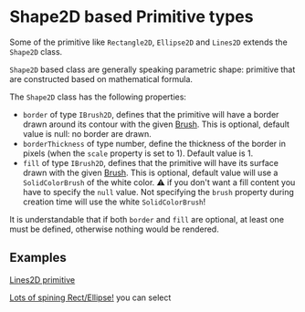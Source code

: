 # Shape2D based Primitive types

Some of the primitive like `Rectangle2D`, `Ellipse2D` and `Lines2D` extends the `Shape2D` class.

`Shape2D` based class are generally speaking parametric shape: primitive that are constructed based on mathematical formula.

The `Shape2D` class has the following properties:

 - `border` of type `IBrush2D`, defines that the primitive will have a border drawn around its contour with the given [Brush](http://doc.babylonjs.com/overviews/Canvas2D_Brushes). This is optional, default value is null: no border are drawn.
 - `borderThickness` of type number, define the thickness of the border in pixels (when the `scale` property is set to 1). Default value is 1.
 - `fill` of type `IBrush2D`, defines that the primitive will have its surface drawn with the given [Brush](http://doc.babylonjs.com/overviews/Canvas2D_Brushes). This is optional, default value will use a `SolidColorBrush` of the white color. :warning: if you don't want a fill content you have to specify the `null` value. Not specifying the `brush` property during creation time will use the white `SolidColorBrush`!

It is understandable that if both `border` and `fill` are optional, at least one must be defined, otherwise nothing would be rendered.

## Examples

[Lines2D primitive](http://babylonjs-playground.com/#15C96V)

[Lots of spining Rect/Ellipse!](http://babylonjs-playground.com/#OWCCR#6) you can select



